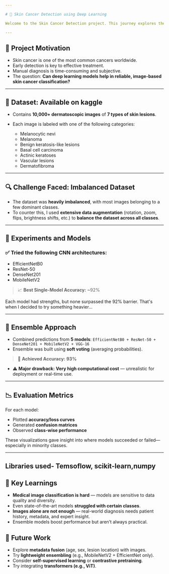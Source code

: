 ```yaml
---

# 🧬 Skin Cancer Detection using Deep Learning

Welcome to the Skin Cancer Detection project. This journey explores the potential of deep learning models in classifying different types of skin lesions using the HAM10000 dataset. The project aims to investigate how well neural networks can perform in a medically critical domain—and what their limitations are.

---
```


## 📌 Project Motivation

* Skin cancer is one of the most common cancers worldwide.
* Early detection is key to effective treatment.
* Manual diagnosis is time-consuming and subjective.
* The question: **Can deep learning models help in reliable, image-based skin cancer classification?**

---

## 📂 Dataset: Available on kaggle

* Contains **10,000+ dermatoscopic images** of **7 types of skin lesions**.
* Each image is labeled with one of the following categories:

  * Melanocytic nevi
  * Melanoma
  * Benign keratosis-like lesions
  * Basal cell carcinoma
  * Actinic keratoses
  * Vascular lesions
  * Dermatofibroma

---

## 🔍 Challenge Faced: **Imbalanced Dataset**

* The dataset was **heavily imbalanced**, with most images belonging to a few dominant classes.
* To counter this, I used **extensive data augmentation** (rotation, zoom, flips, brightness shifts, etc.) to **balance the dataset across all classes**.

---

## 🧪 Experiments and Models

### ✅ Tried the following CNN architectures:

* EfficientNetB0
* ResNet-50
* DenseNet201
* MobileNetV2

> 📈 **Best Single-Model Accuracy:** \~92%

Each model had strengths, but none surpassed the 92% barrier. That's when I decided to try something heavier...

---

## 🤝 Ensemble Approach

* Combined predictions from **5 models**:
  `EfficientNetB0 + ResNet-50 + DenseNet201 + MobileNetV2 + VGG-16`
* Ensemble was built using **soft voting** (averaging probabilities).

> 🚀 **Achieved Accuracy:** **93%**


* ⚠️ **Major drawback:** **Very high computational cost** — unrealistic for deployment or real-time use.

---

## 📉 Evaluation Metrics

For each model:

* Plotted **accuracy/loss curves**
* Generated **confusion matrices**
* Observed **class-wise performance**

These visualizations gave insight into where models succeeded or failed—especially in minority classes.

--- 
## Libraries used- Temsoflow, scikit-learn,numpy

## 🧠 Key Learnings

* **Medical image classification is hard** — models are sensitive to data quality and diversity.
* Even state-of-the-art models **struggled with certain classes**.
* **Images alone are not enough** — real-world diagnosis needs patient history, metadata, and expert insight.
* Ensemble models boost performance but aren’t always practical.



## 🚧 Future Work

* Explore **metadata fusion** (age, sex, lesion location) with images.
* Try **lightweight ensembling** (e.g., MobileNetV2 + EfficientNet only).
* Consider **self-supervised learning** or **contrastive pretraining**.
* Try integrating **transformers (e.g., ViT)**.

